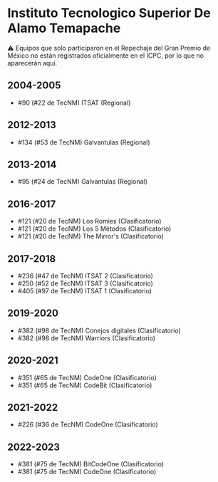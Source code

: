 # Instituto Tecnologico Superior De Alamo Temapache

:warning: Equipos que solo participaron en el Repechaje del Gran Premio de México no están registrados oficialmente en el ICPC, por lo que no aparecerán aquí.

## 2004-2005

- #90 (#22 de TecNM) ITSAT (Regional)

## 2012-2013

- #134 (#53 de TecNM) Galvantulas (Regional)

## 2013-2014

- #95 (#24 de TecNM) Galvantulas (Regional)

## 2016-2017

- #121 (#20 de TecNM) Los Romies (Clasificatorio)
- #121 (#20 de TecNM) Los 5 Métodos (Clasificatorio)
- #121 (#20 de TecNM) The Mirror's (Clasificatorio)

## 2017-2018

- #236 (#47 de TecNM) ITSAT 2 (Clasificatorio)
- #250 (#52 de TecNM) ITSAT 3 (Clasificatorio)
- #405 (#97 de TecNM) ITSAT 1 (Clasificatorio)

## 2019-2020

- #382 (#98 de TecNM) Conejos digitales (Clasificatorio)
- #382 (#98 de TecNM) Warriors (Clasificatorio)

## 2020-2021

- #351 (#65 de TecNM) CodeOne (Clasificatorio)
- #351 (#65 de TecNM) CodeBit (Clasificatorio)

## 2021-2022

- #226 (#36 de TecNM) CodeOne (Clasificatorio)

## 2022-2023

- #381 (#75 de TecNM) BitCodeOne (Clasificatorio)
- #381 (#75 de TecNM) CodeOne (Clasificatorio)


